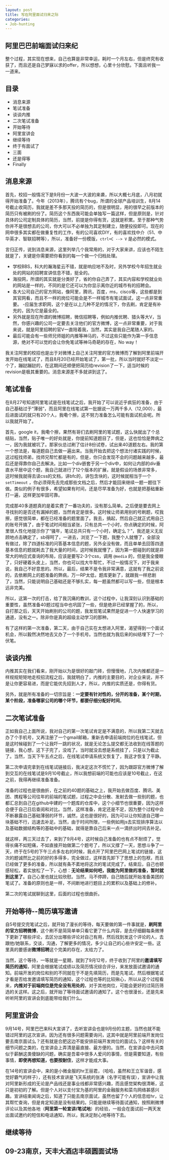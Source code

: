 ```yaml
---
layout: post
title: 写在阿里面试归来之际
categories:
- Job-hunting
---
```


阿里巴巴前端面试归来纪
--------------------------

整个过程，其实现在想来，自己也算是非常幸运，耗时一个月左右，但是终究有收获了，而且还是自己梦寐以求的offer，所以想想，心里十分欣慰。下面且听我一一道来。

## 目录

- 消息来源
- 笔试准备
- 谈谈内推
- 二次笔试准备
- 开始等待
- 阿里宣讲会
- 继续等待
- 终于有面试了
- 三面
- 还是得等
- Finally

## 消息来源
首先，校招一般情况下是9月份一大波一大波的来袭，所以大概七月底，八月初就得开始准备了。今年（2013年），腾讯有个bug，所谓的全球产品培训生，8月14号截止收简历，我就是差不多那天投的简历的，但是很明显，用的很早之前版本的简历只有被刷的份了。简历这个东西我可能会单独写一篇这样，但是原则是，针对具体的公司定制具体的简历，当然，前提是你得有货，这就是积累。至于那种气势你并不是很想去的公司，你大可以不必单独为其定制建立，随便投投即可。现在的网申很多其实都在做重复性的工作，有的公司喜欢DIY，有的喜欢找中介（51、中华英才、智联招聘等），所以，准备好一份模版，`ctrl+C --> V` 是必然的模式。

言归正传，说到消息来源，这里列举几个我常用的，对于大家来讲，应该也不陌生就是了，关键是你需要把你看到的每一个做一个归档处理。

- 学校BBS，科大的瀚海星云不错，就是响应地不及时，另外学校今年招生就业处的网站的招聘宣讲信息不错，挺全的。
- 海投网，所谓的其实就是分类好了，省的你自己弄了，其实内容和学校就业处的网站是一样的，不同的是它还可以为你显示离你近的城市有的招聘会。
- 各大公司自己的官方网站，像阿里，腾讯，百度，ms，cisco等，这些都是到其官网看，而且不一样的岗位可能会是不一样城市有笔试面试，这一点非常重要。
-应届生求职网，这个是在以上几种不足的情况下，你去刷，肯定是有补充的，因为它是最全的。
- 另外就是现在所谓的微博招聘，微信招聘等，例如内推优聘、猎头等大V，当然，你感兴趣的公司一定要去关注他们的官方微博，这一点非常重要，对于我来说，就是阿里招聘的官V一直陪着我，当然，其实是我自己尾随人家的。
- 最后可能会有一些师兄师姐的内推等神马的，不过这些只能作为第一手信息源，绝对不可以觉的会让你免笔试等神马奇葩的存在，No way！

我关注阿里的校招也是出于对微博上自己关注阿里的官方微博而了解到阿里前端开发开始在线笔试了，而且8月20已经开始笔试了，第一批，所以当时就好不淡定一个了，蹦跶蹦跶的，在这期间还顺便把简历给revision了一下，适当时候的revision是极其重要的。消息来源差不多就讲到这了。

## 笔试准备
在8月27号知道阿里笔试是在线笔试之后，我开始了可以说近乎疯狂的准备，由于自己基础过于“薄弱”，而且阿里在线笔试第一批据说一万两千多人（12,000），最后进面试的就只有20个人，我嘞个擦，这不努力准备怎么可能有面试机会呢。所以我就开始了。

首先，google it，我嘞个擦，果然有哥们去刷阿里的笔试题，这么快就出了个总结贴，当然，贴子唯一的好处就是，你提前知道题目了，但是，这也恰恰是弊病之一，因为我就被坑了。那家伙总过刷了估计8份试卷，试出来40道题左右。我的第一个想法是，每道题自己去做一遍出来。当我开始去把这个想法付诸实践的时候，这过程找师弟，找师兄帮忙都是有的，但是，你只会发现不会的问题越来越多，最后还是得靠你自己去解决。比如一个div嵌套于另一个div中，如何让内部的div垂直水平居中这个题，我自己就进行了12个版本的扩展，就是假设的场景非常多，这时候我就得去读css的文档，讲bfc的，讲包含块的，这时候就相当于一个 `setTimeout` ，你必须得先去完成那些文档之后，然后才能回来继续一题一题往下做。类似的例子有很多，希望如果有时间，还是尽早准备为好，也就是把基础重新打一遍，这样更加牢固可靠。

完成那40多道题真的是着实费了一番功夫的，没有那么简单。之后便是要去网上寻找别的是否还有漏掉的题，当然肯定是很多。这时候让师弟用别的号刷题，哎我擦，感觉很简单，都在已经准备的题里面了。我去，搞起，然后自己就正式用自己的账号开搞了，由于笔试时间相当紧张，只有总共一个小时，你点确定的时候，阿里很人性化地提示你了“骚年，笔试总共只有一个小时，确定么？”，我还是义无反顾地点击确定了，sb得呵了，一进去，浏览了一下题，我整个人就懵了，全部没有做过，除了四道标准的问答基本信息的题，另外全没有做，而且单单去回答四道基本信息的题就耗去了我大量的时间，这时候我就懵了，因为第一题碰到的就是非常大的响应式查询的布局，应该是要写2-3个css，调用 `@media` 的，但是我全傻眼了，只好硬着头皮上，当然，你也可以找大牛帮忙，不过一般情况下，对于我来说，我自己不好意思的。所以，最后，结果不是令我非常满意，这就有了我之前说的，去依赖网上的题准备的弊病，万一RP太低，题库更新了，就跟我一样悲剧了，当然，只能说明自己基础还是不够扎实，每一题虽然都可以写一些，但是根本远非完美。

所以，这第一次的打击，给了我沉痛的教训，这个过程中，让我深刻认识到基础的重要性，虽然准备40题过程当中也巩固了一些，但是绝非已经掌握了的，所以，自打那之后，天天开始刷别的公司的题，我发现笔试果然是促进一个人快速学习的通道，没有之一。除非你是真的超级主动学习的那种。

有了这样的第一次准备，第二天，由于自己实在太想进入阿里，渴望得到一个面试机会，所以毅然决然地去又办了一个手机号。当然也就为我后来的纠结埋下了一个伏笔。

## 谈谈内推
内推其实在我们看来，刚开始以为是很好的敲门砖，但慢慢地，几次内推都还是一样规规矩矩地走校招流程之后，我就明白了，内推的主要目的，对企业来说，并不是让你更容易进，而是它能优先招到人才，所以，内推的实质还是，你得有货。

另外，就是所有准备的一切宗旨是：**一定要有针对性的，分开的准备，某个时期，某个阶段，准备哪家公司的哪个环节，都要仔细分配好时间**。

## 二次笔试准备
正如我自己上面所说，我对自己的第一次笔试肯定是不满意的，所以我第二天就去办了个手机号，又再注册了一个gmail邮箱，重新去申请前端岗位的在线笔试，但是这时候碰到了一个让我吓一跳的状况，就是无论怎么提交都无法收到在线答题的链接，我心想，这下子完了，没戏了。当时就没去想是系统挂了，只是以为截止了。当然，当天下午五点之后，在线笔试申请系统又恢复了，我这才恢复了平静。

第二次申请完拿到在线笔试链接后，我决定这次不慌忙了，因为跟踪官方微博了解到交互的在线笔试是9月10号截止，所以我想前端的可能也应该是10号截止，在这之前，我得再继续准备准备。

准备的过程也是很曲折，在之前的40题的基础之上，我开始去做百度、腾讯、美团、携程等公司往年的前端的笔试题，过程之中会分散、发射去做一些别的题，也都汇总到自己在github中建的一个题库的仓库中，这个小细节也很重要，因为这样会便于自己日后查阅和对比。当然，这样准备，肯定还是不足，因为整个过程中会不断暴露自己基础薄弱的环节，诚然，这也是很好的，因为可以让你知道自己哪一块基础不行，迅速去补足。当然，由于时间所限，一些例如用js去实现排序算法以及基础数据结构等的基础中的基础，就得是靠自己后来一点一滴挤出时间去补足。

就这样，两三天过去了，来到了9月4号，这时候自己准备的也有点不耐烦了，觉得长痛不如短痛，不如直接开始做第二个题号了，所以又撑了一天，思想斗争了一天，终于在5号的下午三点多左右的时候，我点开了阿里巴巴网上笔试的链接，这次的题诚然比之前的好的多得多，完全做过，这样首先卸下了思想上的包袱，而且已经做了更多的准备，所以就有条不紊地将这次的笔试完成了。结束后，自己也顿感轻松，着实放松了一下，心想：**无论结果如何吧，我能为阿里做的准备，暂时就到这里了**。自己心里也就比较欣慰。当然，马不停蹄，自己随后就开始准备美团的笔试了。准备的原则也是一样，不间断地进行题目上的累积以及基础上的修补。

第二次的笔试就聊到这里，后面的过程也很曲折。

## 开始等待--简历填写邀请
自5号提交完笔试之后，就开始了漫长的等待，每天要做的第一件事就是，**刷阿里的官方招聘微博**，这个刷不是简简单单只看它更了什么内容，是去仔细翻每条微博下更新了哪些评论，去区分出哪些评论对自己有用，然后找到发这个评论的人，去跟他/她联系，交谈，沟通，了解更多的情况，多少让自己的心些许安定一些。这里真的要感谢**微博招聘**这个完美的存在，太给力了。

当然，这个等待，一等就是一星期，就到了9月12号，终于收到了阿里的**邀请填写简历的通知**，阿里会根据笔试成绩以及简历情况综合评分，来发放面试邀请的通知。前端开发的岗位和别的不同就在于不是先填简历，而是先笔试，然后根据笔试才看是否给发邀请填写简历的通知，这个过程也等的比较揪心，所以从这个过程看来，**内推对于前端岗位是完全没有用处的**，对于其他岗位，可能会更好的过简历筛选的关这样。这之后，就开始了等待面试邀请的通知了。这个也很漫长，还是先来听听阿里的宣讲会到底能带给我们什么。

## 阿里宣讲会

9月14号，阿里巴巴来科大宣讲了，去听宣讲会也是9月份的主题，当然也就不能错过阿里的这次宣讲。因为还有很多问题需要询问，这其中就是阿里前端开发岗位要去南京面试么？还有就是合肥这边不能安排前端开发岗位的面试么？这样有关的细节问题之类的，在宣讲会上弄清是最直接、最方便的。当然，在宣讲会中去问类似于薪酬这类傻缺的问题，确实是吾辈中很多人爱问的事情，但是需要知道，有些事情，**即使再想知道，也要按耐住**，这样才能成大事。

在14号的宣讲会中，来的是小微金服的hr王丽君，（哈哈，虽然和王立军谐音，感觉好霸气的样子），还有技术宣讲是飞天系统的张涛（名字可能有误），宣讲中让我对阿里新形成的无论是产品线还是事业线都非常感兴趣，而且感觉架构很清晰，这只是初初的了解。但是个人对以支付宝为基的阿里的金融服务和菜鸟网络甚感兴趣。宣讲结束闻询之后，知道了只能去南京面试，虽然也留了个人的信息给hr，让其帮忙查询，但是肯定知道是没有结果的。只能是继续等待面试通知，按照刷微博评论以及其他各地（**阿里第一轮宣讲/笔试地**）的经验，一般会在面试前一两天发出面试邀约的短信和电话通知，所以，我决定耐心地等待下去。

## 继续等待

## 09-23南京，天丰大酒店丰硕圆面试场
